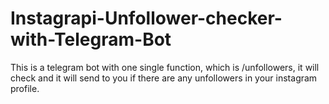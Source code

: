 # Instagrapi-Unfollower-checker-with-Telegram-Bot
This is a telegram bot with one single function, which is /unfollowers, it will check and it will send to you if there are any unfollowers in your instagram profile.
